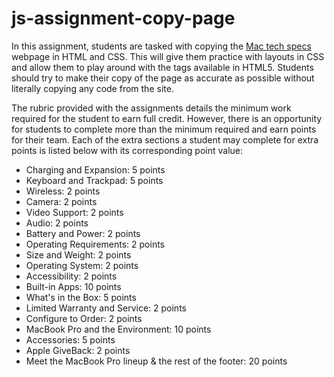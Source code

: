 # js-assignment-copy-page

In this assignment, students are tasked with copying the [Mac tech specs](https://www.apple.com/macbook-pro/specs/) webpage in HTML and CSS. This will give them practice with layouts in CSS and allow them to play around with the tags available in HTML5. Students should try to make their copy of the page as accurate as possible without literally copying any code from the site.

The rubric provided with the assignments details the minimum work required for the student to earn full credit. However, there is an opportunity for students to complete more than the minimum required and earn points for their team. Each of the extra sections a student may complete for extra points is listed below with its corresponding point value:

- Charging and Expansion: 5 points
- Keyboard and Trackpad: 5 points
- Wireless: 2 points
- Camera: 2 points
- Video Support: 2 points
- Audio: 2 points
- Battery and Power: 2 points
- Operating Requirements: 2 points
- Size and Weight: 2 points
- Operating System: 2 points
- Accessibility: 2 points
- Built-in Apps: 10 points
- What's in the Box: 5 points
- Limited Warranty and Service: 2 points
- Configure to Order: 2 points
- MacBook Pro and the Environment: 10 points
- Accessories: 5 points
- Apple GiveBack: 2 points
- Meet the MacBook Pro lineup & the rest of the footer: 20 points
